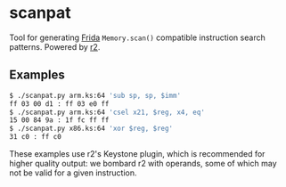 # scanpat

Tool for generating [Frida](https://frida.re) `Memory.scan()` compatible
instruction search patterns. Powered by [r2](https://rada.re).

## Examples

```sh
$ ./scanpat.py arm.ks:64 'sub sp, sp, $imm'
ff 03 00 d1 : ff 03 e0 ff
$ ./scanpat.py arm.ks:64 'csel x21, $reg, x4, eq'
15 00 84 9a : 1f fc ff ff
$ ./scanpat.py x86.ks:64 'xor $reg, $reg'
31 c0 : ff c0
```

These examples use r2's Keystone plugin, which is recommended for higher
quality output: we bombard r2 with operands, some of which may not be
valid for a given instruction.
